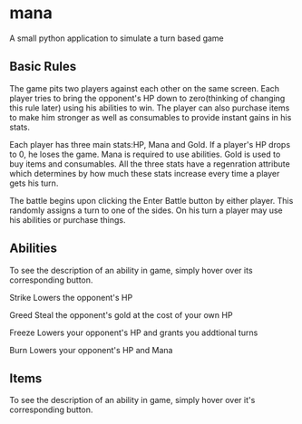 # mana
A small python application to simulate a turn based game

Basic Rules
------------

The game pits two players against each other on the same screen. Each player tries to bring the opponent's HP down to zero(thinking of changing this rule later) using his abilities to win. The player can also purchase items to make him stronger as well as consumables to provide instant gains in his stats.

Each player has three main stats:HP, Mana and Gold. If a player's HP drops to 0, he loses the game. Mana is required to use abilities. Gold is used to buy items and consumables. All the three stats have a regenration attribute which determines by how much these stats increase every time a player gets his turn.

The battle begins upon clicking the Enter Battle button by either player. This randomly assigns a turn to one of the sides. On his turn a player may use his abilities or purchase things.


Abilities
----------

To see the description of an ability in game, simply hover over its corresponding button.

Strike
    Lowers the opponent's HP
  
Greed
    Steal the opponent's gold at the cost of your own HP
  
Freeze
    Lowers your opponent's HP and grants you addtional turns
  
Burn
    Lowers your opponent's HP and Mana
  

Items
-----

To see the description of an ability in game, simply hover over it's corresponding button.







